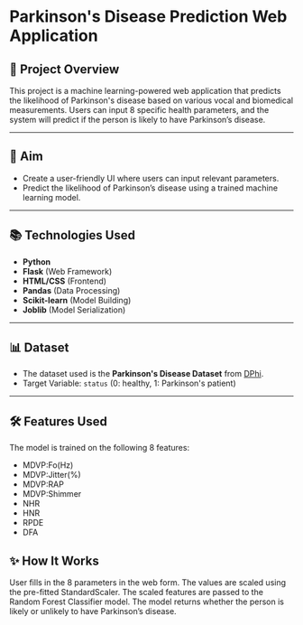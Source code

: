 # Parkinson's Disease Prediction Web Application

## 🧠 Project Overview

This project is a machine learning-powered web application that predicts the likelihood of Parkinson's disease based on various vocal and biomedical measurements. Users can input 8 specific health parameters, and the system will predict if the person is likely to have Parkinson’s disease.

---

## 🎯 Aim

- Create a user-friendly UI where users can input relevant parameters.
- Predict the likelihood of Parkinson’s disease using a trained machine learning model.

---

## 📚 Technologies Used

- **Python**
- **Flask** (Web Framework)
- **HTML/CSS** (Frontend)
- **Pandas** (Data Processing)
- **Scikit-learn** (Model Building)
- **Joblib** (Model Serialization)

---

## 📊 Dataset

- The dataset used is the **Parkinson's Disease Dataset** from [DPhi](https://github.com/dphi-official/Datasets/blob/master/parkinsons_data.csv).
- Target Variable: `status` (0: healthy, 1: Parkinson's patient)

---

## 🛠 Features Used

The model is trained on the following 8 features:
- MDVP:Fo(Hz)
- MDVP:Jitter(%)
- MDVP:RAP
- MDVP:Shimmer
- NHR
- HNR
- RPDE
- DFA


## ✨ How It Works
User fills in the 8 parameters in the web form.
The values are scaled using the pre-fitted StandardScaler.
The scaled features are passed to the Random Forest Classifier model.
The model returns whether the person is likely or unlikely to have Parkinson’s disease.


